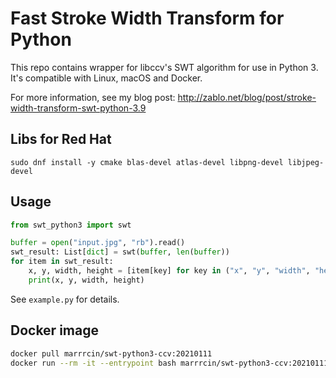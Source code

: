 # Fast Stroke Width Transform for Python
This repo contains wrapper for libccv's SWT algorithm for use in Python 3.
It's compatible with Linux, macOS and Docker.

For more information, see my blog post: http://zablo.net/blog/post/stroke-width-transform-swt-python-3.9

## Libs for Red Hat

```
sudo dnf install -y cmake blas-devel atlas-devel libpng-devel libjpeg-devel

```

## Usage

```python
from swt_python3 import swt

buffer = open("input.jpg", "rb").read()
swt_result: List[dict] = swt(buffer, len(buffer))
for item in swt_result:
    x, y, width, height = [item[key] for key in ("x", "y", "width", "height")]
    print(x, y, width, height)
```

See `example.py` for details.

## Docker image
```bash
docker pull marrrcin/swt-python3-ccv:20210111
docker run --rm -it --entrypoint bash marrrcin/swt-python3-ccv:20210111
```
